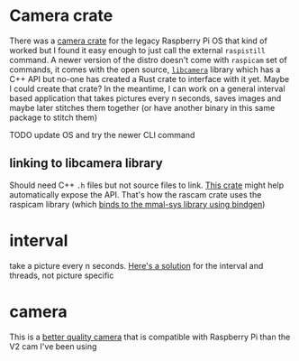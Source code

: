 # Camera crate

There was a [camera crate](https://github.com/pedrosland/rascam) for the legacy Raspberry Pi OS that kind of worked but I found it easy enough to just call the external `raspistill` command. 
 A newer version of the distro doesn't come with `raspicam` set of commands, it comes with the open source, [`libcamera`](https://www.raspberrypi.com/documentation/accessories/camera.html#libcamera-and-the-legacy-raspicam-camera-stack) library which has a C++ API but no-one has created a Rust crate to interface with it yet. Maybe I could create that crate? In the meantime, I can work on a general interval based application that takes pictures every n seconds, saves images and maybe later stitches them together (or have another binary in this same package to stitch them)  

TODO update OS and try the newer CLI command

## linking to libcamera library

Should need C++ `.h` files but not source files to link. [This crate](https://crates.io/crates/bindgen) might help automatically expose the API. That's how the rascam crate uses the raspicam library (which [binds to the mmal-sys library using bindgen](https://github.com/pedrosland/mmal-sys/blob/master/Cargo.toml))

# interval

take a picture every n seconds. [Here's a solution](https://stackoverflow.com/questions/56253623/how-can-i-run-a-set-of-functions-on-a-recurring-interval-without-running-the-sam) for the interval and threads, not picture specific

# camera

This is a [better quality camera](https://www.arducam.com/docs/cameras-for-raspberry-pi/raspberry-pi-libcamera-guide/) that is compatible with Raspberry Pi than the V2 cam I've been using

